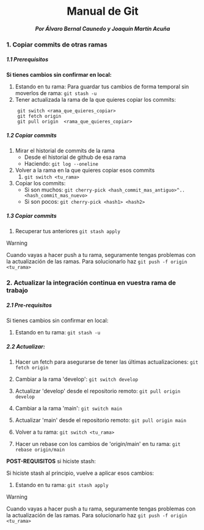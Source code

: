 <h1 align="center">Manual de Git</h1>
<h5 align="center">Por Álvaro Bernal Caunedo y Joaquín Martín Acuña</h5>

### 1. Copiar commits de otras ramas
##### 1.1 Prerequisitos

**Si tienes cambios sin confirmar en local:**
1. Estando en tu rama:
	Para guardar tus cambios de forma temporal sin moverlos de rama:
		`git stash -u`
2. Tener actualizada la rama de la que quieres copiar los commits:
```
	git switch <rama_que_quieres_copiar>
	git fetch origin
	git pull origin  <rama_que_quieres_copiar>
```

##### 1.2 Copiar commits
1. Mirar el historial de commits de la rama
	- Desde el historial de github de esa rama
	- Haciendo:
			`git log --oneline`
2.  Volver a la rama en la que quieres copiar esos commits
	1. `git switch <tu_rama>`
3. Copiar los commits:
	- Si son muchos:
			`git cherry-pick <hash_commit_mas_antiguo>^..<hash_commit_mas_nuevo>`
	- Si son pocos:
			`git cherry-pick <hash1> <hash2>`

##### 1.3 Copiar commits
1. Recuperar tus anteriores
	`git stash apply`

> [!warning]
> Cuando vayas a hacer push a tu rama, seguramente tengas problemas con la actualización de las ramas. Para solucionarlo haz `git push -f origin <tu_rama>`

### 2. Actualizar la integración continua en vuestra rama de trabajo

##### 2.1 Pre-requisitos

Si tienes cambios sin confirmar en local:
1. Estando en tu rama:
   `git stash -u`

##### 2.2 Actualizar:

1. Hacer un fetch para asegurarse de tener las últimas actualizaciones:
   `git fetch origin`

2. Cambiar a la rama 'develop':
   `git switch develop`

3. Actualizar 'develop' desde el repositorio remoto:
   `git pull origin develop`

4. Cambiar a la rama 'main':
   `git switch main`

5. Actualizar 'main' desde el repositorio remoto:
   `git pull origin main`

6. Volver a tu rama:
   `git switch <tu_rama>`

7. Hacer un rebase con los cambios de 'origin/main' en tu rama:
   `git rebase origin/main`

**POST-REQUISITOS** si hiciste stash:

Si hiciste stash al principio, vuelve a aplicar esos cambios:
1. Estando en tu rama:
   `git stash apply`

> [!warning]
> Cuando vayas a hacer push a tu rama, seguramente tengas problemas con la actualización de las ramas. Para solucionarlo haz `git push -f origin <tu_rama>`
